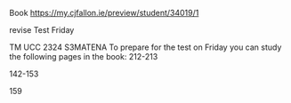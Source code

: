 
Book 
https://my.cjfallon.ie/preview/student/34019/1

revise Test Friday 

TM UCC 2324 S3MATENA To prepare for the test on Friday you can study the following pages in the book:
212-213

142-153

159



